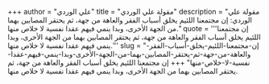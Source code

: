 +++
author = "علي الوردي"
title = "مقولة علي الوردي"
description = "مقولة علي الوردي: إن مجتمعنا اللئيم يخلق أسباب الفقر والعاهة من جهة، ثم يحتقر المصابين بهما من الجهة الأخرى، وبدا ينمي فيهم عقدا نفسية لا خلاص منها."
quote = '''إن مجتمعنا اللئيم يخلق أسباب الفقر والعاهة من جهة، ثم يحتقر المصابين بهما من الجهة الأخرى، وبدا ينمي فيهم عقدا نفسية لا خلاص منها.''' 
slug = "إن-مجتمعنا-اللئيم-يخلق-أسباب-الفقر-والعاهة-من-جهة-ثم-يحتقر-المصابين-بهما-من-الجهة-الأخرى-وبدا-ينمي-فيهم-عقدا-نفسية-لا-خلاص-منها"
+++
إن مجتمعنا اللئيم يخلق أسباب الفقر والعاهة من جهة، ثم يحتقر المصابين بهما من الجهة الأخرى، وبدا ينمي فيهم عقدا نفسية لا خلاص منها.

